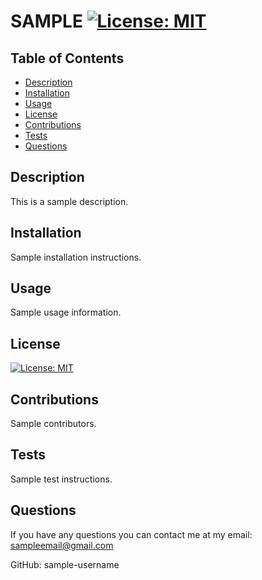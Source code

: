 
  # SAMPLE [![License: MIT](https://img.shields.io/badge/License-MIT-yellow.svg)](https://opensource.org/licenses/MIT)

  ## Table of Contents
   - [Description](#description)
   - [Installation](#installation)
   - [Usage](#usage)
   - [License](#license)
   - [Contributions](#contributions)
   - [Tests](#tests)
   - [Questions](#questions)
    
  ## Description
   This is a sample description.
    
  ## Installation
   Sample installation instructions.
    
  ## Usage
   Sample usage information.
    
  ## License
   [![License: MIT](https://img.shields.io/badge/License-MIT-yellow.svg)](https://opensource.org/licenses/MIT)
    
  ## Contributions
   Sample contributors.
    
  ## Tests
   Sample test instructions.
   
  ## Questions
   If you have any questions you can contact me at my email: sampleemail@gmail.com
   
   GitHub: sample-username